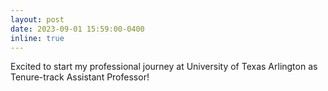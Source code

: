 ```yaml
---
layout: post
date: 2023-09-01 15:59:00-0400
inline: true
---
```


Excited to start my professional journey at University of Texas Arlington as Tenure-track Assistant Professor!

